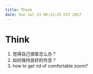 ```yaml
---
title: Think
date: Sun Jul 23 00:13:25 CST 2017
---
```


Think
=====

1. 觉得自己很笨怎么办？
2. 如何保持良好的作息？
3. how to get rid of comfortable zoom?
